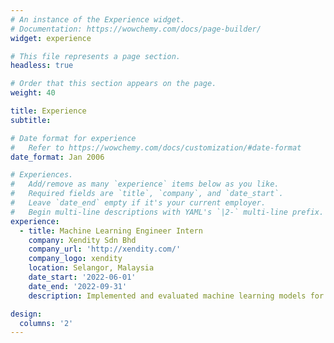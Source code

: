 ```yaml
---
# An instance of the Experience widget.
# Documentation: https://wowchemy.com/docs/page-builder/
widget: experience

# This file represents a page section.
headless: true

# Order that this section appears on the page.
weight: 40

title: Experience
subtitle:

# Date format for experience
#   Refer to https://wowchemy.com/docs/customization/#date-format
date_format: Jan 2006

# Experiences.
#   Add/remove as many `experience` items below as you like.
#   Required fields are `title`, `company`, and `date_start`.
#   Leave `date_end` empty if it's your current employer.
#   Begin multi-line descriptions with YAML's `|2-` multi-line prefix.
experience:
  - title: Machine Learning Engineer Intern
    company: Xendity Sdn Bhd
    company_url: 'http://xendity.com/'
    company_logo: xendity
    location: Selangor, Malaysia
    date_start: '2022-06-01'
    date_end: '2022-09-31'
    description: Implemented and evaluated machine learning models for face detection and face recognition based on e-KYC documents.

design:
  columns: '2'
---
```

